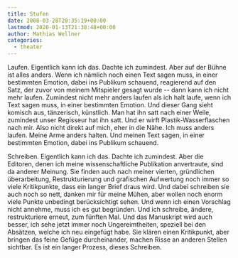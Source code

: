 ```yaml
---
title: Stufen
date: 2008-03-28T20:35:19+00:00
lastmod: 2020-01-13T21:38:48+00:00
author: Mathias Wellner
categories:
  - theater
---
```

Laufen. Eigentlich kann ich das. Dachte ich zumindest. Aber auf der Bühne ist alles anders. Wenn ich nämlich noch einen Text sagen muss, in einer bestimmten Emotion, dabei ins Publikum schauend, reagierend auf den Satz, der zuvor von meinem Mitspieler gesagt wurde -- dann kann ich nicht mehr laufen. Zumindest nicht mehr anders laufen als ich halt laufe, wenn ich Text sagen muss, in einer bestimmten Emotion. Und dieser Gang sieht komisch aus, tänzerisch, künstlich. Man hat ihn satt nach einer Weile, zumindest unser Regisseur hat ihn satt. Und er wirft Plastik-Wasserflaschen nach mir. Also nicht direkt auf mich, eher in die Nähe. Ich muss anders laufen. Meine Arme anders halten. Und meinen Text sagen, in einer bestimmten Emotion, dabei ins Publikum schauend.

Schreiben. Eigentlich kann ich das. Dachte ich zumindest. Aber die Editoren, denen ich meine wissenschaftliche Publikation anvertraute, sind da anderer Meinung. Sie finden auch nach meiner vierten, gründlichen überarbeitung, Restrukturierung und grafischen Aufwertung noch immer so viele Kritikpunkte, dass ein langer Brief draus wird. Und dabei schreiben sie auch noch so nett, danken mir für meine Mühen, aber wollen noch enorm viele Punkte unbedingt berücksichtigt sehen. Und wenn ich einen Vorschlag nicht annehme, muss ich es gut begründen. Und ich schreibe, ändere, restrukturiere erneut, zum fünften Mal. Und das Manuskript wird auch besser, ich sehe jetzt immer noch Ungereimtheiten, speziell bei den Absätzen, welche ich neu eingefügt habe. Sie klären einen Kritikpunkt, aber bringen das feine Gefüge durcheinander, machen Risse an anderen Stellen sichtbar. Es ist ein langer Prozess, dieses Schreiben.
